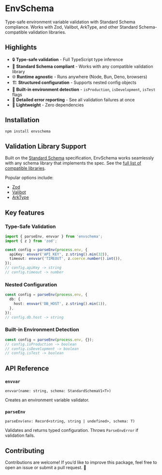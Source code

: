 # EnvSchema

Type-safe environment variable validation with Standard Schema compliance.
Works with Zod, Valibot, ArkType, and other Standard Schema-compatible validation libraries.

## Highlights

- 🔒 **Type-safe validation** - Full TypeScript type inference
- 🔌 **Standard Schema compliant** - Works with any compatible validation library
- 🌐 **Runtime agnostic** - Runs anywhere (Node, Bun, Deno, browsers)
- 🏗️ **Structured configuration** - Supports nested config objects
- 🚦 **Built-in environment detection** - `isProduction`, `isDevelopment`, `isTest` flags
- 📜 **Detailed error reporting** - See all validation failures at once
- 🚀 **Lightweight** - Zero dependencies

## Installation

```bash
npm install envschema
```

## Validation Library Support

Built on the [Standard Schema](https://standardschema.dev) specification,
EnvSchema works seamlessly with any schema library that implements the spec.
See the [full list of compatible libraries](https://standardschema.dev#what-schema-libraries-implement-the-spec).

Popular options include:
- [Zod](https://zod.dev)
- [Valibot](https://valibot.dev)
- [ArkType](https://arktype.io)

## Key features

### Type-Safe Validation

```typescript
import { parseEnv, envvar } from 'envschema';
import { z } from 'zod';

const config = parseEnv(process.env, {
  apiKey: envvar('API_KEY', z.string().min(32)),
  timeout: envvar('TIMEOUT', z.coerce.number().int()),
});
// config.apiKey -> string
// config.timeout -> number
```

### Nested Configuration

```typescript
const config = parseEnv(process.env, {
  db: {
    host: envvar('DB_HOST', z.string().min(1)),
  },
});
// config.db.host -> string
```

### Built-in Environment Detection

```typescript
const config = parseEnv(process.env, {});
// config.isProduction -> boolean
// config.isDevelopment -> boolean
// config.isTest -> boolean
```

## API Reference

### `envvar`

`envvar(name: string, schema: StandardSchemaV1<T>)`

Creates an environment variable validator.

### `parseEnv`

`parseEnv(env: Record<string, string | undefined>, schema: T)`

Validates and returns typed configuration. Throws `ParseEnvError` if validation fails.

## Contributing

Contributions are welcome!
If you’d like to improve this package, feel free to open an issue or submit a pull request. 🚀
